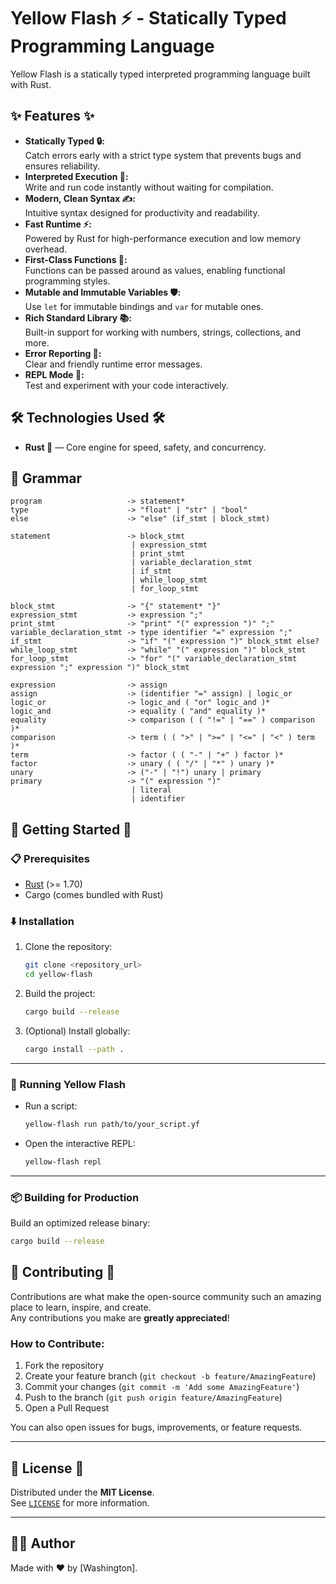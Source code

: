 # Yellow Flash ⚡ - Statically Typed Programming Language

Yellow Flash is a statically typed interpreted programming language built with Rust.


## ✨ Features ✨

- **Statically Typed 🔒:**  
  Catch errors early with a strict type system that prevents bugs and ensures reliability.
- **Interpreted Execution 🚀:**  
  Write and run code instantly without waiting for compilation.
- **Modern, Clean Syntax ✍️:**  
  Intuitive syntax designed for productivity and readability.
- **Fast Runtime ⚡:**  
  Powered by Rust for high-performance execution and low memory overhead.
- **First-Class Functions 🧠:**  
  Functions can be passed around as values, enabling functional programming styles.
- **Mutable and Immutable Variables 🛡️:**  
  Use `let` for immutable bindings and `var` for mutable ones.
- **Rich Standard Library 📚:**  
  Built-in support for working with numbers, strings, collections, and more.
- **Error Reporting 🎯:**  
  Clear and friendly runtime error messages.
- **REPL Mode 🧪:**  
  Test and experiment with your code interactively.


## 🛠️ Technologies Used 🛠️

- **Rust 🦀** — Core engine for speed, safety, and concurrency.


## 📜 Grammar

```text
program                   -> statement*
type                      -> "float" | "str" | "bool"
else                      -> "else" (if_stmt | block_stmt)

statement                 -> block_stmt
                           | expression_stmt
                           | print_stmt
                           | variable_declaration_stmt
                           | if_stmt
                           | while_loop_stmt
                           | for_loop_stmt

block_stmt                -> "{" statement* "}"
expression_stmt           -> expression ";"
print_stmt                -> "print" "(" expression ")" ";"
variable_declaration_stmt -> type identifier "=" expression ";"
if_stmt                   -> "if" "(" expression ")" block_stmt else?
while_loop_stmt           -> "while" "(" expression ")" block_stmt
for_loop_stmt             -> "for" "(" variable_declaration_stmt expression ";" expression ")" block_stmt

expression                -> assign
assign                    -> (identifier "=" assign) | logic_or
logic_or                  -> logic_and ( "or" logic_and )*
logic_and                 -> equality ( "and" equality )*
equality                  -> comparison ( ( "!=" | "==" ) comparison )*
comparison                -> term ( ( ">" | ">=" | "<=" | "<" ) term )*
term                      -> factor ( ( "-" | "+" ) factor )*
factor                    -> unary ( ( "/" | "*" ) unary )*
unary                     -> ("-" | "!") unary | primary
primary                   -> "(" expression ")" 
                           | literal 
                           | identifier
```

## 🚀 Getting Started 🚀

### 📋 Prerequisites

- [Rust](https://www.rust-lang.org/) (>= 1.70)
- Cargo (comes bundled with Rust)


### ⬇️ Installation

1. Clone the repository:

    ```bash
    git clone <repository_url>
    cd yellow-flash
    ```

2. Build the project:

    ```bash
    cargo build --release
    ```

3. (Optional) Install globally:

    ```bash
    cargo install --path .
    ```

---

### 🏃 Running Yellow Flash

- Run a script:

    ```bash
    yellow-flash run path/to/your_script.yf
    ```

- Open the interactive REPL:

    ```bash
    yellow-flash repl
    ```

---

### 📦 Building for Production

Build an optimized release binary:

```bash
cargo build --release
```

## 🤝 Contributing 🤝

Contributions are what make the open-source community such an amazing place to learn, inspire, and create.  
Any contributions you make are **greatly appreciated**!

### How to Contribute:

1. Fork the repository
2. Create your feature branch (`git checkout -b feature/AmazingFeature`)
3. Commit your changes (`git commit -m 'Add some AmazingFeature'`)
4. Push to the branch (`git push origin feature/AmazingFeature`)
5. Open a Pull Request

You can also open issues for bugs, improvements, or feature requests.

---

## 📄 License 📄

Distributed under the **MIT License**.  
See [`LICENSE`](LICENSE) for more information.

---

## 🧙‍♂️ Author

Made with ❤️ by [Washington].
